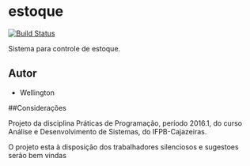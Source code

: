 # estoque

[![Build Status](https://travis-ci.org/WellingtonLins/estoque.svg?branch=bHomolog)](https://travis-ci.org/WellingtonLins/estoque)

Sistema para controle de estoque. 

## Autor
* Wellington

##Considerações
	
Projeto da disciplina Práticas de Programação,
período 2016.1, do curso Análise e Desenvolvimento de Sistemas, do IFPB-Cajazeiras.

O projeto esta à disposição dos trabalhadores silenciosos e 
sugestoes serão bem vindas
